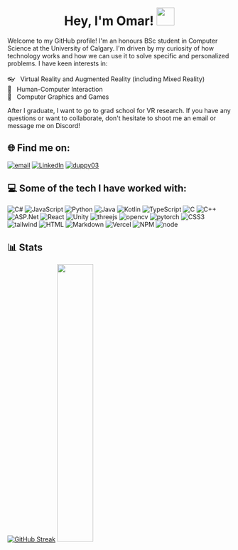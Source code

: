 <h1 align="center">Hey, I'm Omar! <img src="https://media.giphy.com/media/hvRJCLFzcasrR4ia7z/giphy.gif" width="40"></h1>

Welcome to my GitHub profile! I'm an honours BSc student in Computer Science at the University of Calgary. I'm driven by my curiosity of how technology works and how we can use it to solve specific and personalized problems. I have keen interests in:
<br><br>👓 &nbsp; Virtual Reality and Augmented Reality (including Mixed Reality)
<br>👤 &nbsp; Human-Computer Interaction
<br>👾 &nbsp; Computer Graphics and Games

After I graduate, I want to go to grad school for VR research.
If you have any questions or want to collaborate, don't hesitate to shoot me an email or message me on Discord!

## 🌐 Find me on:
[![email](https://img.shields.io/badge/oakhan.03@gmail.com-D14836?logo=gmail&logoColor=white)](mailto:oakhan.03@gmail.com)
[![LinkedIn](https://img.shields.io/badge/omar--khan--cs-%230077B5.svg?logo=linkedin&logoColor=white)](https://linkedin.com/in/omar-khan-cs) 
[![duppy03](https://img.shields.io/badge/duppy03-%239146FF.svg?logo=Discord&logoColor=white)](https://discordapp.com/users/568569824964378625)

## 💻 Some of the tech I have worked with:
![C#](https://img.shields.io/badge/C%23-239120?style=for-the-badge&logo=c-sharp&logoColor=white) ![JavaScript](https://img.shields.io/badge/JavaScript-323330?style=for-the-badge&logo=javascript&logoColor=F7DF1E)  ![Python](https://img.shields.io/badge/Python-FFD43B?style=for-the-badge&logo=python&logoColor=blue) ![Java](https://img.shields.io/badge/java-%23ED8B00.svg?style=for-the-badge&logo=java&logoColor=white) ![Kotlin](https://img.shields.io/badge/Kotlin-0095D5?&style=for-the-badge&logo=kotlin&logoColor=white) ![TypeScript](https://img.shields.io/badge/TypeScript-007ACC?style=for-the-badge&logo=typescript&logoColor=white) ![C](https://img.shields.io/badge/C-00599C?style=for-the-badge&logo=c&logoColor=white) ![C++](https://img.shields.io/badge/C%2B%2B-00599C?style=for-the-badge&logo=c%2B%2B&logoColor=white) ![ASP.Net](https://img.shields.io/badge/ASP.NET-512BD4?style=for-the-badge&logo=dotnet&logoColor=white) ![React](https://img.shields.io/badge/React-20232A?style=for-the-badge&logo=react&logoColor=61DAFB) ![Unity](https://img.shields.io/badge/Unity-100000?style=for-the-badge&logo=unity&logoColor=white) ![threejs](https://img.shields.io/badge/ThreeJs-black?style=for-the-badge&logo=three.js&logoColor=white) ![opencv](https://img.shields.io/badge/OpenCV-27338e?style=for-the-badge&logo=OpenCV&logoColor=white) ![pytorch](https://img.shields.io/badge/PyTorch-EE4C2C?style=for-the-badge&logo=pytorch&logoColor=white) ![CSS3](https://img.shields.io/badge/CSS3-1572B6?style=for-the-badge&logo=css3&logoColor=white) ![tailwind](https://img.shields.io/badge/Tailwind_CSS-38B2AC?style=for-the-badge&logo=tailwind-css&logoColor=white) ![HTML](https://img.shields.io/badge/HTML5-E34F26?style=for-the-badge&logo=html5&logoColor=white) ![Markdown](https://img.shields.io/badge/markdown-%23000000.svg?style=for-the-badge&logo=markdown&logoColor=white)  ![Vercel](https://img.shields.io/badge/vercel-%23000000.svg?style=for-the-badge&logo=vercel&logoColor=white)  ![NPM](https://img.shields.io/badge/npm-CB3837?style=for-the-badge&logo=npm&logoColor=white) ![node](https://img.shields.io/badge/Node%20js-339933?style=for-the-badge&logo=nodedotjs&logoColor=white)

## 📊 Stats
[![GitHub Streak](https://streak-stats.demolab.com?user=omarkhan03&theme=tokyonight)](https://git.io/streak-stats)
  <img src="https://github-readme-stats.vercel.app/api/top-langs/?username=omarkhan03&layout=compact&langs_count=6&theme=tokyonight&hide_border=false" width="40%" /> 
